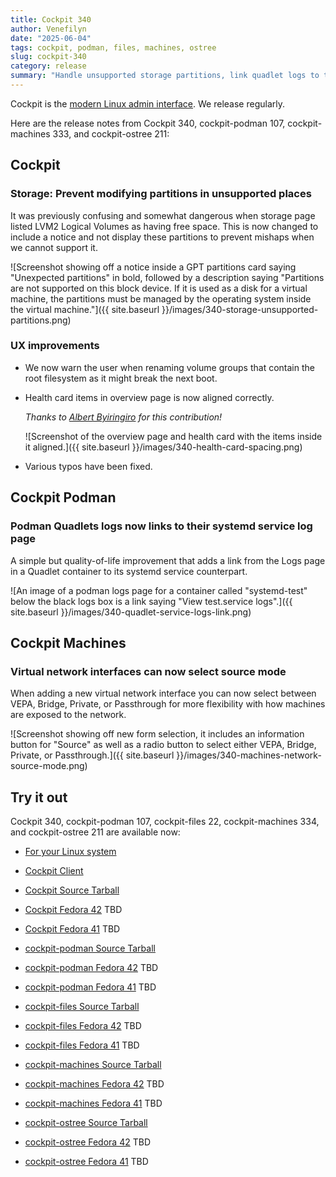 ```yaml
---
title: Cockpit 340
author: Venefilyn
date: "2025-06-04"
tags: cockpit, podman, files, machines, ostree
slug: cockpit-340
category: release
summary: "Handle unsupported storage partitions, link quadlet logs to their service, source mode for virtual networks, various UX improvements."
---
```


Cockpit is the [modern Linux admin interface](https://cockpit-project.org/).
We release regularly.

Here are the release notes from Cockpit 340, cockpit-podman 107, cockpit-machines 333, and cockpit-ostree 211:

## Cockpit

### Storage: Prevent modifying partitions in unsupported places

It was previously confusing and somewhat dangerous when storage page listed LVM2 Logical Volumes as having free space. This is now changed to include a notice and not display these partitions to prevent mishaps when we cannot support it.

![Screenshot showing off a notice inside a GPT partitions card saying "Unexpected partitions" in bold, followed by a description saying "Partitions are not supported on this block device. If it is used as a disk for a virtual machine, the partitions must be managed by the operating system inside the virtual machine."]({{ site.baseurl }}/images/340-storage-unsupported-partitions.png)

### UX improvements

- We now warn the user when renaming volume groups that contain the root filesystem as it might break the next boot.
- Health card items in overview page is now aligned correctly.

  _Thanks to [Albert Byiringiro](https://github.com/albert-byiringiro) for this contribution!_

  ![Screenshot of the overview page and health card with the items inside it aligned.]({{ site.baseurl }}/images/340-health-card-spacing.png)

- Various typos have been fixed.

## Cockpit Podman

### Podman Quadlets logs now links to their systemd service log page

A simple but quality-of-life improvement that adds a link from the Logs page in a Quadlet container to its systemd service counterpart.

![An image of a podman logs page for a container called "systemd-test" below the black logs box is a link saying "View test.service logs".]({{ site.baseurl }}/images/340-quadlet-service-logs-link.png)

## Cockpit Machines

### Virtual network interfaces can now select source mode

When adding a new virtual network interface you can now select between VEPA, Bridge, Private, or Passthrough for more flexibility with how machines are exposed to the network.

![Screenshot showing off new form selection, it includes an information button for "Source" as well as a radio button to select either VEPA, Bridge, Private, or Passthrough.]({{ site.baseurl }}/images/340-machines-network-source-mode.png)

## Try it out

Cockpit 340, cockpit-podman 107, cockpit-files 22, cockpit-machines
334, and cockpit-ostree 211 are available now:

- [For your Linux system](https://cockpit-project.org/running.html)
- [Cockpit Client](https://flathub.org/apps/details/org.cockpit_project.CockpitClient)

- [Cockpit Source Tarball](https://github.com/cockpit-project/cockpit/releases/tag/340)
- [Cockpit Fedora 42](https://bodhi.fedoraproject.org/updates/FEDORA-2025-b414ded6de) TBD
- [Cockpit Fedora 41](https://bodhi.fedoraproject.org/updates/FEDORA-2025-dc44e3ebf2) TBD
- [cockpit-podman Source Tarball](https://github.com/cockpit-project/cockpit-podman/releases/tag/107)
- [cockpit-podman Fedora 42](https://bodhi.fedoraproject.org/updates/FEDORA-2025-33e26f7c12) TBD
- [cockpit-podman Fedora 41](https://bodhi.fedoraproject.org/updates/FEDORA-2025-e867161328) TBD
- [cockpit-files Source Tarball](https://github.com/cockpit-project/cockpit-files/releases/tag/22)
- [cockpit-files Fedora 42](https://bodhi.fedoraproject.org/updates/FEDORA-2025-3136f15eb8) TBD
- [cockpit-files Fedora 41](https://bodhi.fedoraproject.org/updates/FEDORA-2025-332f1df14a) TBD
- [cockpit-machines Source Tarball](https://github.com/cockpit-project/cockpit-machines/releases/tag/333)
- [cockpit-machines Fedora 42](https://bodhi.fedoraproject.org/updates/FEDORA-2025-ef270f0390) TBD
- [cockpit-machines Fedora 41](https://bodhi.fedoraproject.org/updates/FEDORA-2025-065f8865d6) TBD
- [cockpit-ostree Source Tarball](https://github.com/cockpit-project/cockpit-ostree/releases/tag/211)
- [cockpit-ostree Fedora 42](https://bodhi.fedoraproject.org/updates/FEDORA-2025-cca579c4b9) TBD
- [cockpit-ostree Fedora 41](https://bodhi.fedoraproject.org/updates/FEDORA-2025-e28678da70) TBD
